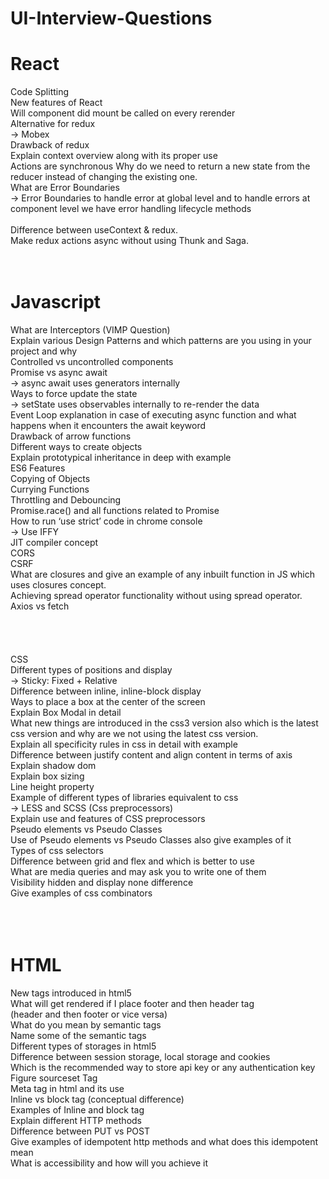 # UI-Interview-Questions<br/>

# React<br/>
Code Splitting<br/>
New features of React<br/>
Will component did mount  be called on every rerender<br/>
Alternative for redux<br/>
-> Mobex<br/>
Drawback of redux<br/>
Explain context overview along with its proper use<br/>
Actions are synchronous
Why do we need to return a new state from the reducer instead of changing the existing one.<br/>
What are Error Boundaries<br/>
-> Error Boundaries to handle error at global level and to handle errors at component level we have error handling lifecycle methods<br/><br/>
 Difference between useContext & redux.<br/>
 Make redux actions async without using Thunk and Saga.<br/>
<br/>
<br/>
# Javascript<br/>
What are Interceptors (VIMP Question)<br/>
Explain various Design Patterns and which patterns are you using in your project and why<br/>
Controlled vs uncontrolled components<br/>
Promise vs async await<br/>
-> async await uses generators internally<br/>
Ways to force update the state<br/>
-> setState uses observables internally to re-render the data<br/>
Event Loop explanation in case of executing async function and what happens when it encounters the await keyword<br/>
Drawback of arrow functions<br/>
Different ways to create objects<br/>
Explain prototypical inheritance in deep with example<br/>
ES6 Features<br/>
Copying of Objects<br/>
Currying Functions<br/>
Throttling and Debouncing<br/>
Promise.race() and all functions related to Promise<br/>
How to run ‘use strict’ code in chrome console<br/>
-> Use IFFY<br/>
JIT compiler concept<br/>
CORS<br/>
CSRF<br/>
 What are closures and give an example of any inbuilt function in JS which uses closures concept.<br/>
 Achieving spread operator functionality without using spread operator.<br/>
 Axios vs fetch<br/>
<br/>
<br/>
<br/>
<br/>
CSS<br/>
Different types of positions and display<br/>
-> Sticky: Fixed + Relative<br/>
Difference between inline, inline-block display<br/>
Ways to place a box at the center of the screen<br/>
Explain Box Modal in detail<br/>
What new things are introduced in the css3 version also which is the latest css version and why are we not using the latest css version.<br/>
Explain all specificity rules in css in detail with example<br/>
Difference between justify content and align content in terms of axis<br/>
Explain shadow dom<br/>
Explain box sizing<br/>
Line height property<br/>
Example of different types of libraries equivalent to css<br/>
-> LESS and SCSS (Css preprocessors)<br/>
Explain use and features of CSS preprocessors<br/>
Pseudo elements vs Pseudo Classes<br/>
Use of Pseudo elements vs Pseudo Classes also give examples of it<br/>
Types of css selectors<br/>
Difference between grid and flex and which is better to use<br/>
What are media queries and may ask you to write one of them<br/>
Visibility hidden and display none difference<br/>
Give examples of css combinators<br/>
<br/>
<br/>
<br/>
# HTML<br/>
New tags introduced in html5<br/>
What will get rendered if I place footer and then header tag<br/>
(header and then footer or vice versa)<br/>
What do you mean by semantic tags<br/>
Name some of the semantic tags<br/>
Different types of storages in html5<br/>
Difference between session storage, local storage and cookies<br/>
Which is the recommended way to store api key or any authentication key<br/>
Figure sourceset Tag<br/>
Meta tag in html and its use<br/>
Inline vs block tag (conceptual difference)<br/>
Examples of Inline and block tag<br/>
Explain different HTTP methods<br/>
Difference between PUT vs POST<br/>
Give examples of idempotent http methods and what does this idempotent mean<br/>
What is accessibility and how will you achieve it<br/>
